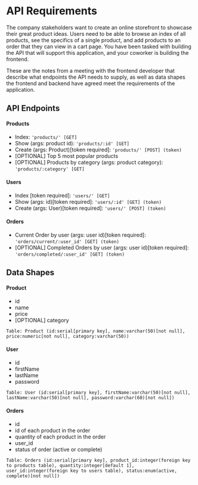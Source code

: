 # API Requirements
The company stakeholders want to create an online storefront to showcase their great product ideas. Users need to be able to browse an index of all products, see the specifics of a single product, and add products to an order that they can view in a cart page. You have been tasked with building the API that will support this application, and your coworker is building the frontend.

These are the notes from a meeting with the frontend developer that describe what endpoints the API needs to supply, as well as data shapes the frontend and backend have agreed meet the requirements of the application. 

## API Endpoints
#### Products
- Index: `'products/' [GET]`
- Show (args: product id): `'products/:id' [GET]`
- Create (args: Product)[token required]: `'products/' [POST] (token)`
- [OPTIONAL] Top 5 most popular products
- [OPTIONAL] Products by category (args: product category): `'products/:category' [GET]`

#### Users
- Index [token required]: `'users/' [GET]`
- Show (args: id)[token required]: `'users/:id' [GET] (token)`
- Create (args: User)[token required]: `'users/' [POST] (token)`

#### Orders
- Current Order by user (args: user id)[token required]: `'orders/current/:user_id' [GET] (token)`
- [OPTIONAL] Completed Orders by user (args: user id)[token required]: `'orders/completed/:user_id' [GET] (token)`

## Data Shapes
#### Product
-  id
- name
- price
- [OPTIONAL] category

```
Table: Product (id:serial[primary key], name:varchar(50)[not null], price:numeric[not null], category:varchar(50))
```
#### User
- id
- firstName
- lastName
- password

```
Table: User (id:serial[primary key], firstName:varchar(50)[not null], lastName:varchar(50)[not null], password:varchar(60)[not null])
```
#### Orders
- id
- id of each product in the order
- quantity of each product in the order
- user_id
- status of order (active or complete)

```
Table: Orders (id:serial[primary key], product_id:integer(foreign key to products table), quantity:integer[default 1], user_id:integer(foreign key to users table), status:enum(active, complete)[not null])
```
